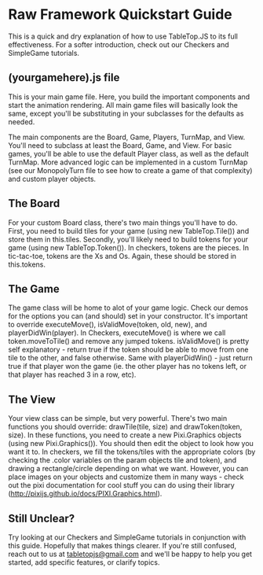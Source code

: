 # Raw Framework Quickstart Guide

This is a quick and dry explanation of how to use TableTop.JS to its full effectiveness. 
For a softer introduction, check out our Checkers and SimpleGame tutorials. 

## (yourgamehere).js file 

This is your main game file. Here, you build the important components and start the animation rendering. All main game files will basically look the same, except you'll be substituting in your subclasses for the defaults as needed. 

The main components are the Board, Game, Players, TurnMap, and View. You'll need to subclass at least the Board, Game, and View. For basic games, you'll be able to use the default Player class, as well as the default TurnMap. More advanced logic can be implemented in a custom TurnMap (see our MonopolyTurn file to see how to create a game of that complexity) and custom player objects. 


## The Board 

For your custom Board class, there's two main things you'll have to do. First, you need to build tiles for your game (using new TableTop.Tile()) and store them in this.tiles. Secondly, you'll likely need to build tokens for your game (using new TableTop.Token()). In checkers, tokens are the pieces. In tic-tac-toe, tokens are the Xs and Os. Again, these should be stored in this.tokens.

## The Game 

The game class will be home to alot of your game logic. Check our demos for the options you can (and should) set in your constructor. It's important to override executeMove(), isValidMove(token, old, new), and playerDidWin(player). In Checkers, executeMove() is where we call token.moveToTile() and remove any jumped tokens. isValidMove() is pretty self explanatory - return true if the token should be able to move from one tile to the other, and false otherwise. Same with playerDidWin() - just return true if that player won the game (ie. the other player has no tokens left, or that player has reached 3 in a row, etc). 

## The View 

Your view class can be simple, but very powerful. There's two main functions you should override: drawTile(tile, size) and drawToken(token, size). In these functions, you need to create a new Pixi.Graphics objects (using new Pixi.Graphics()). You should then edit the object to look how you want it to. In checkers, we fill the tokens/tiles with the appropriate colors (by checking the .color variables on the param objects tile and token), and drawing a rectangle/circle depending on what we want. However, you can place images on your objects and customize them in many ways - check out the pixi documentation for cool stuff you can do using their library (http://pixijs.github.io/docs/PIXI.Graphics.html).

## Still Unclear? 

Try looking at our Checkers and SimpleGame tutorials in conjunction with this guide. Hopefully that makes things clearer. If you're still confused, reach out to us at tabletopjs@gmail.com and we'll be happy to help you get started, add specific features, or clarify topics. 